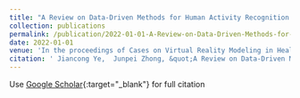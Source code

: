```yaml
---
title: "A Review on Data-Driven Methods for Human Activity Recognition in Smart Homes"
collection: publications
permalink: /publication/2022-01-01-A-Review-on-Data-Driven-Methods-for-Human-Activity-Recognition-in-Smart-Homes
date: 2022-01-01
venue: 'In the proceedings of Cases on Virtual Reality Modeling in Healthcare'
citation: ' Jiancong Ye,  Junpei Zhong, &quot;A Review on Data-Driven Methods for Human Activity Recognition in Smart Homes.&quot; In the proceedings of Cases on Virtual Reality Modeling in Healthcare, 2022.'
---
```

Use [Google Scholar](https://scholar.google.com/scholar?q=A+Review+on+Data+Driven+Methods+for+Human+Activity+Recognition+in+Smart+Homes){:target="_blank"} for full citation